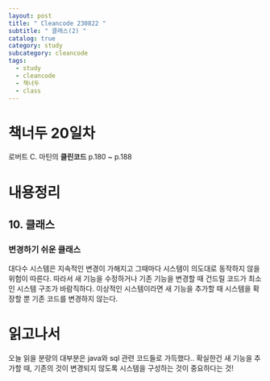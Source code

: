 ```yaml
---
layout: post
title: " Cleancode 230822 "
subtitle: " 클래스(2) "
catalog: true
category: study
subcategory: cleancode
tags:
  - study
  - cleancode
  - 책너두
  - class
---
```


# 책너두 20일차

로버트 C. 마틴의 **클린코드** p.180 ~ p.188

# 내용정리

## 10. 클래스

### 변경하기 쉬운 클래스

대다수 시스템은 지속적인 변경이 가해지고 그때마다 시스템이 의도대로 동작하지 않을 위험이 따른다. 따라서 새 기능을 수정하거나 기존 기능을 변경할 때 건드릴 코드가 최소인 시스템 구조가 바람직하다. 이상적인 시스템이라면 새 기능을 추가할 때 시스템을 확장할 뿐 기존 코드를 변경하지 않는다.

# 읽고나서

오늘 읽을 분량의 대부분은 java와 sql 관련 코드들로 가득했다.. 확실한건 새 기능을 추가할 때, 기존의 것이 변경되지 않도록 시스템을 구성하는 것이 중요하다는 것!
